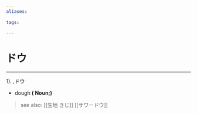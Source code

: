 ```yaml
---
aliases:
    
tags:
    
---
```


# ドウ
---
1).
,ドウ

- dough
**( Noun;)**
> see also:  [[生地 きじ]] [[サワードウ]]
            